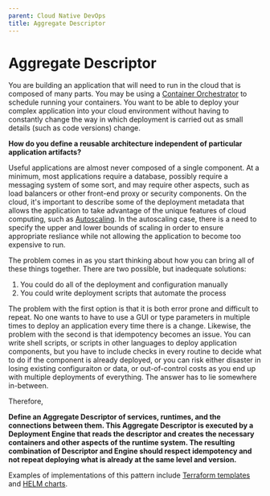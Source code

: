 ```yaml
---
parent: Cloud Native DevOps
title: Aggregate Descriptor
---
```

Aggregate Descriptor
===

You are building an application that will need to run in the cloud that is composed of many parts.  You may be using a [Container Orchestrator](../Cloud-Native-Architecture/Container-Orchestrator.md) to schedule running your containers.  You want to be able to deploy your complex application into your cloud environment without having to constantly change the way in which deployment is carried out as small details (such as code versions) change.

**How do you define a reusable architecture independent of particular application artifacts?**

Useful applications are almost never composed of a single component.  At a minimum, most applications require a database, possibly require a messaging system of some sort, and may require other aspects, such as load balancers or other front-end proxy or security components.  On the cloud, it's important to describe some of the deployment metadata that allows the application to take advantage of the unique features of cloud computing, such as [Autoscaling]().  In the autoscaling case, there is a need to specify the upper and lower bounds of scaling in order to ensure appropriate resliance while not allowing the application to become too expensive to run.

The problem comes in as you start thinking about how you can bring all of these things together.  There are two possible, but inadequate solutions:

1. You could do all of the deployment and configuration manually
2. You could write deployment scripts that automate the process

The problem with the first option is that it is both error prone and difficult to repeat.  No one wants to have to use a GUI or type parameters in multiple times to deploy an application every time there is a change.  Likewise, the problem with the second is that idempotency becomes an issue.  You can write shell scripts, or scripts in other languages to deploy application components, but you have to include checks in every routine to decide what to do if the component is already deployed, or you can risk either disaster in losing existing configuraiton or data, or out-of-control costs as you end up with multiple deployments of everything.  The answer has to lie somewhere in-between.

Therefore,

**Define an Aggregate Descriptor of services, runtimes, and the connections between them.  This Aggregate Descriptor is executed by a Deployment Engine that reads the descriptor and creates the necessary containers and other aspects of the runtime system.  The resulting combination of Descriptor and Engine should respect idempotency and not repeat deploying what is already at the same level and version.**

Examples of implementations of this pattern include [Terraform templates](https://www.terraform.io/) and [HELM charts](https://helm.sh/).

